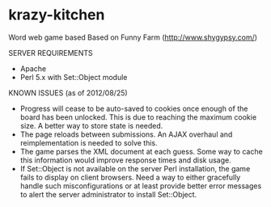krazy-kitchen
=============

Word web game based
Based on Funny Farm (http://www.shygypsy.com/)

SERVER REQUIREMENTS
- Apache
- Perl 5.x with Set::Object module

KNOWN ISSUES (as of 2012/08/25)
- Progress will cease to be auto-saved to cookies once enough of
  the board has been unlocked. This is due to reaching the maximum
  cookie size. A better way to store state is needed.
- The page reloads between submissions. An AJAX overhaul and
  reimplementation is needed to solve this.
- The game parses the XML document at each guess. Some way to cache
  this information would improve response times and disk usage.
- If Set::Object is not available on the server Perl installation,
  the game fails to display on client browsers. Need a way to either
  gracefully handle such misconfigurations or at least provide
  better error messages to alert the server administrator to install
  Set::Object.
